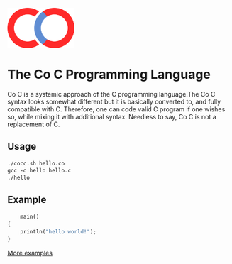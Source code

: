 <img src="/images/logo.svg" width="30%" height="30%"></img>

# The Co C Programming Language
Co C is a systemic approach of the C programming language.The Co C syntax looks somewhat different but it is basically converted to, and fully compatible with C. Therefore, one can code valid C program if one wishes so, while mixing it with additional syntax. Needless to say, Co C is not a replacement of C.

## Usage
```
./cocc.sh hello.co
gcc -o hello hello.c
./hello
```

## Example
```rust
    main()
{
    println("hello world!");
}
```
[More examples](https://github.com/0verse/coc/tree/main/examples)
